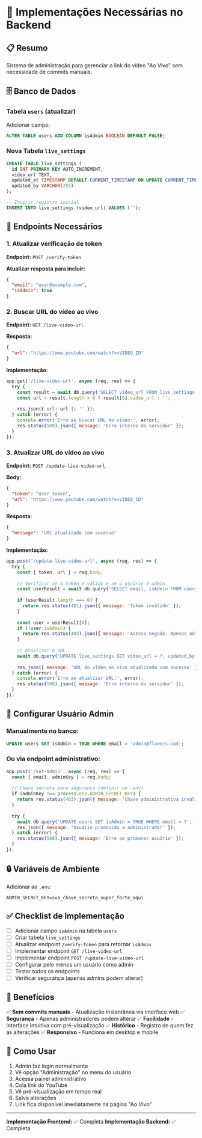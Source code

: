 # 🚀 Implementações Necessárias no Backend

## 📋 Resumo
Sistema de administração para gerenciar o link do vídeo "Ao Vivo" sem necessidade de commits manuais.

## 🗄️ Banco de Dados

### Tabela `users` (atualizar)
Adicionar campo:
```sql
ALTER TABLE users ADD COLUMN isAdmin BOOLEAN DEFAULT FALSE;
```

### Nova Tabela `live_settings`
```sql
CREATE TABLE live_settings (
  id INT PRIMARY KEY AUTO_INCREMENT,
  video_url TEXT,
  updated_at TIMESTAMP DEFAULT CURRENT_TIMESTAMP ON UPDATE CURRENT_TIMESTAMP,
  updated_by VARCHAR(255)
);

-- Inserir registro inicial
INSERT INTO live_settings (video_url) VALUES ('');
```

## 🔗 Endpoints Necessários

### 1. **Atualizar verificação de token**
**Endpoint:** `POST /verify-token`

**Atualizar resposta para incluir:**
```json
{
  "email": "user@example.com",
  "isAdmin": true
}
```

### 2. **Buscar URL do vídeo ao vivo**
**Endpoint:** `GET /live-video-url`

**Resposta:**
```json
{
  "url": "https://www.youtube.com/watch?v=VIDEO_ID"
}
```

**Implementação:**
```javascript
app.get('/live-video-url', async (req, res) => {
  try {
    const result = await db.query('SELECT video_url FROM live_settings ORDER BY id DESC LIMIT 1');
    const url = result.length > 0 ? result[0].video_url : '';
    
    res.json({ url: url || '' });
  } catch (error) {
    console.error('Erro ao buscar URL do vídeo:', error);
    res.status(500).json({ message: 'Erro interno do servidor' });
  }
});
```

### 3. **Atualizar URL do vídeo ao vivo**
**Endpoint:** `POST /update-live-video-url`

**Body:**
```json
{
  "token": "user_token",
  "url": "https://www.youtube.com/watch?v=VIDEO_ID"
}
```

**Resposta:**
```json
{
  "message": "URL atualizada com sucesso"
}
```

**Implementação:**
```javascript
app.post('/update-live-video-url', async (req, res) => {
  try {
    const { token, url } = req.body;
    
    // Verificar se o token é válido e se o usuário é admin
    const userResult = await db.query('SELECT email, isAdmin FROM users WHERE email = ?', [token]);
    
    if (userResult.length === 0) {
      return res.status(401).json({ message: 'Token inválido' });
    }
    
    const user = userResult[0];
    if (!user.isAdmin) {
      return res.status(403).json({ message: 'Acesso negado. Apenas administradores podem alterar esta configuração.' });
    }
    
    // Atualizar a URL
    await db.query('UPDATE live_settings SET video_url = ?, updated_by = ? WHERE id = 1', [url, user.email]);
    
    res.json({ message: 'URL do vídeo ao vivo atualizada com sucesso' });
  } catch (error) {
    console.error('Erro ao atualizar URL:', error);
    res.status(500).json({ message: 'Erro interno do servidor' });
  }
});
```

## 👤 Configurar Usuário Admin

### Manualmente no banco:
```sql
UPDATE users SET isAdmin = TRUE WHERE email = 'admin@flowers.com';
```

### Ou via endpoint administrativo:
```javascript
app.post('/set-admin', async (req, res) => {
  const { email, adminKey } = req.body;
  
  // Chave secreta para segurança (definir no .env)
  if (adminKey !== process.env.ADMIN_SECRET_KEY) {
    return res.status(403).json({ message: 'Chave administrativa inválida' });
  }
  
  try {
    await db.query('UPDATE users SET isAdmin = TRUE WHERE email = ?', [email]);
    res.json({ message: 'Usuário promovido a administrador' });
  } catch (error) {
    res.status(500).json({ message: 'Erro ao promover usuário' });
  }
});
```

## 🔒 Variáveis de Ambiente
Adicionar ao `.env`:
```env
ADMIN_SECRET_KEY=sua_chave_secreta_super_forte_aqui
```

## ✅ Checklist de Implementação

- [ ] Adicionar campo `isAdmin` na tabela `users`
- [ ] Criar tabela `live_settings`
- [ ] Atualizar endpoint `/verify-token` para retornar `isAdmin`
- [ ] Implementar endpoint `GET /live-video-url`
- [ ] Implementar endpoint `POST /update-live-video-url`
- [ ] Configurar pelo menos um usuário como admin
- [ ] Testar todos os endpoints
- [ ] Verificar segurança (apenas admins podem alterar)

## 🎯 Benefícios

✅ **Sem commits manuais** - Atualização instantânea via interface web
✅ **Segurança** - Apenas administradores podem alterar
✅ **Facilidade** - Interface intuitiva com pré-visualização
✅ **Histórico** - Registro de quem fez as alterações
✅ **Responsivo** - Funciona em desktop e mobile

## 🔧 Como Usar

1. Admin faz login normalmente
2. Vê opção "Administração" no menu do usuário
3. Acessa painel administrativo
4. Cola link do YouTube
5. Vê pré-visualização em tempo real
6. Salva alterações
7. Link fica disponível imediatamente na página "Ao Vivo"

---

**Implementação Frontend:** ✅ Completa
**Implementação Backend:** ✅ Completa